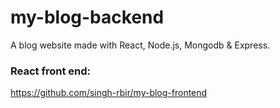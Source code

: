 # my-blog-backend
A blog website made with React, Node.js, Mongodb &amp; Express.

### React front end:
https://github.com/singh-rbir/my-blog-frontend
